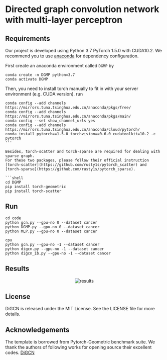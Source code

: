 # Directed graph convolution network with multi-layer perceptron

## Requirements

Our project is developed using Python 3.7
PyTorch 1.5.0 with CUDA10.2. 
We recommend you to use [anaconda](https://www.anaconda.com/) for dependency configuration.

First create an anaconda environment called ```DGMP``` by

```shell
conda create -n DGMP python=3.7
conda activate DGMP
```

Then, you need to install torch manually to fit in with your server environment (e.g. CUDA version). run

```shell
conda config --add channels https://mirrors.tuna.tsinghua.edu.cn/anaconda/pkgs/free/
conda config --add channels https://mirrors.tuna.tsinghua.edu.cn/anaconda/pkgs/main/
conda config --set show_channel_urls yes
conda config --add channels https://mirrors.tuna.tsinghua.edu.cn/anaconda/cloud/pytorch/
conda install pytorch==1.5.0 torchvision==0.6.0 cudatoolkit=10.2 -c pytorch
'''

Besides, torch-scatter and torch-sparse are required for dealing with sparse graph. 
For these two packages, please follow their official instruction [torch-scatter](https://github.com/rusty1s/pytorch_scatter) and [torch-sparse](https://github.com/rusty1s/pytorch_sparse).

```shell
cd DGMP
pip install torch-geometric
pip install torch-scatter 
```
## Run

```shell
cd code
python gcn.py --gpu-no 0 --dataset cancer
python DGMP.py --gpu-no 0 --dataset cancer
python MLP.py --gpu-no 0 --dataset cancer

cpu
python gcn.py --gpu-no -1 --dataset cancer
python digcn.py --gpu-no -1 --dataset cancer
python digcn_ib.py --gpu-no -1 --dataset cancer
```

## Results

<center><img src="imgs/results.png" alt="results" style="zoom:100%;" /></center>

## License

DiGCN is released under the MIT License. See the LICENSE file for more details.

## Acknowledgements

The template is borrowed from Pytorch-Geometric benchmark suite. We thank the authors of following works for opening source their excellent codes.
[DiGCN](https://github.com/flyingtango/DiGC)


